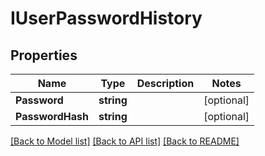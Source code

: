 # IUserPasswordHistory

## Properties

Name | Type | Description | Notes
------------ | ------------- | ------------- | -------------
**Password** | **string** |  | [optional] 
**PasswordHash** | **string** |  | [optional] 

[[Back to Model list]](../README.md#documentation-for-models) [[Back to API list]](../README.md#documentation-for-api-endpoints) [[Back to README]](../README.md)


